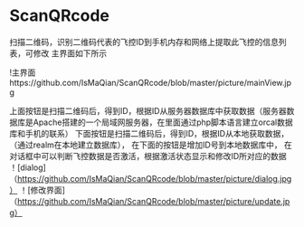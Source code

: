 # ScanQRcode
扫描二维码，识别二维码代表的飞控ID到手机内存和网络上提取此飞控的信息列表，可修改
主界面如下所示

!主界面https://github.com/IsMaQian/ScanQRcode/blob/master/picture/mainView.jpg

上面按钮是扫描二维码后，得到ID，根据ID从服务器数据库中获取数据（服务器数据库是Apache搭建的一个局域网服务器，在里面通过php脚本语言建立orcal数据库和手机的联系）
下面按钮是扫描二维码后，得到ID，根据ID从本地获取数据，（通过realm在本地建立数据库），
在下面的按钮是增加ID号到本地数据库中，
在对话框中可以判断飞控数据是否激活，根据激活状态显示和修改ID所对应的数据
！[dialog]（https://github.com/IsMaQian/ScanQRcode/blob/master/picture/dialog.jpg）
！[修改界面]（https://github.com/IsMaQian/ScanQRcode/blob/master/picture/update.jpg）
